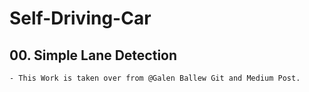 # Self-Driving-Car

## 00. Simple Lane Detection
    - This Work is taken over from @Galen Ballew Git and Medium Post.
